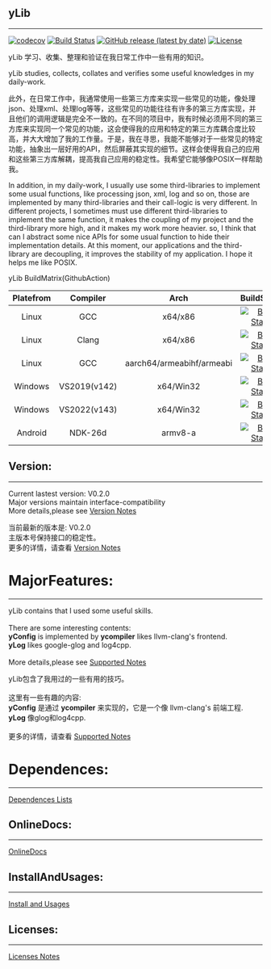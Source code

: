 <!--
 * @Author: Sky
 * @Date: 2019-10-21 13:51:28
 * @LastEditors: Sky
 * @LastEditTime: 2021-12-01 17:02:56
 * @Description: 
 -->
## yLib

****
[![codecov](https://codecov.io/gh/flyinskyin2013/yLib/branch/master/graph/badge.svg?token=CIOCB761NA)](https://codecov.io/gh/flyinskyin2013/yLib)
[![Build Status](https://github.com/flyinskyin2013/yLib/actions/workflows/linux.yml/badge.svg?branch=master)](https://github.com/flyinskyin2013/yLib/actions?query=workflow%linux)
[![GitHub release (latest by date)](https://img.shields.io/github/v/release/flyinskyin2013/yLib)](https://github.com/flyinskyin2013/yLib/releases)
[![License](https://img.shields.io/badge/license-BSD--3--Clause-green.svg)](License.txt) 

yLib 学习、收集、整理和验证在我日常工作中一些有用的知识。

yLib studies, collects, collates and verifies some useful knowledges in my daily-work.

此外，在日常工作中，我通常使用一些第三方库来实现一些常见的功能，像处理json、处理xml、处理log等等，这些常见的功能往往有许多的第三方库实现，并且他们的调用逻辑是完全不一致的。在不同的项目中，我有时候必须用不同的第三方库来实现同一个常见的功能，这会使得我的应用和特定的第三方库耦合度比较高，并大大增加了我的工作量。于是，我在寻思，我能不能够对于一些常见的特定功能，抽象出一层好用的API，然后屏蔽其实现的细节。这样会使得我自己的应用和这些第三方库解耦，提高我自己应用的稳定性。我希望它能够像POSIX一样帮助我。

In addition, in my daily-work, I usually use some third-libraries to implement some usual functions, like processing json, xml, log and so on, those are implemented by many third-libraries and their call-logic is very different. In different projects, I sometimes must use different third-libraries to implement the same function, it makes the coupling of my project and the third-library more high, and it makes my work more heavier. so, I think that can I abstract some nice APIs for some usual function to hide their implementation details. At this moment, our applications and the third-library are decoupling, it improves the stability of my application. I hope it helps me like POSIX.




yLib BuildMatrix(GithubAction) <br> 

| Platefrom | Compiler |  Arch | BuildStatus |
| :---: | :---: | :---: | :---: |
| Linux | GCC    |  x64/x86  | [![Build Status][build_linux_gcc]][ci_linux_gcc] |
| Linux | Clang  |  x64/x86  | [![Build Status][build_linux_clang]][ci_linux_clang] |
| Linux | GCC  |  aarch64/armeabihf/armeabi  | [![Build Status][build_linux_arm_gcc]][ci_linux_arm_gcc] |
| Windows | VS2019(v142) |  x64/Win32  | [![Build Status][build_windows_v142]][ci_windows_v142] | 
| Windows | VS2022(v143) |  x64/Win32  | [![Build Status][build_windows_v143]][ci_windows_v143] |
| Android | NDK-26d |  armv8-a  | [![Build Status][build_android]][ci_android] | 


[build_linux_gcc]: https://img.shields.io/github/actions/workflow/status/flyinskyin2013/yLib/linux.yml?branch=master
[ci_linux_gcc]: https://github.com/flyinskyin2013/yLib/actions/workflows/linux.yml


[build_linux_clang]:https://img.shields.io/github/actions/workflow/status/flyinskyin2013/yLib/linux.yml?branch=master
[ci_linux_clang]: https://github.com/flyinskyin2013/yLib/actions/workflows/linux.yml


[build_linux_arm_gcc]:https://img.shields.io/github/actions/workflow/status/flyinskyin2013/yLib/linux.yml?branch=master
[ci_linux_arm_gcc]:https://github.com/flyinskyin2013/yLib/actions/workflows/linux.yml


[build_windows_v142]:https://img.shields.io/github/actions/workflow/status/flyinskyin2013/yLib/windows.yml?branch=master
[ci_windows_v142]:https://github.com/flyinskyin2013/yLib/actions/workflows/windows.yml

[build_windows_v143]:https://img.shields.io/github/actions/workflow/status/flyinskyin2013/yLib/windows.yml?branch=master
[ci_windows_v143]:https://github.com/flyinskyin2013/yLib/actions/workflows/windows.yml


[build_android]:https://img.shields.io/github/actions/workflow/status/flyinskyin2013/yLib/android.yml?branch=master
[ci_android]:https://github.com/flyinskyin2013/yLib/actions/workflows/android.yml



## Version:
****
Current lastest version: V0.2.0<br> 
Major versions maintain interface-compatibility<br> 
More details,please see [Version Notes](VersionNotes.txt)<br> 

当前最新的版本是:  V0.2.0<br> 
主版本号保持接口的稳定性。 <br> 
更多的详情，请查看 [Version Notes](VersionNotes.txt)<br> 

MajorFeatures:
==========
****
yLib contains that I used some useful skills.<br>
<br> 
There are some interesting contents:<br> 
**yConfig** is implemented by **ycompiler** likes llvm-clang's frontend.<br> 
**yLog** likes google-glog and log4cpp.<br> 
<br> 
More details,please see [Supported Notes](SupportedNotes.txt)<br> 

yLib包含了我用过的一些有用的技巧。<br>
<br>
这里有一些有趣的内容:<br> 
**yConfig** 是通过 **ycompiler** 来实现的，它是一个像 llvm-clang's 前端工程.<br> 
**yLog** 像glog和log4cpp.<br> 
<br> 
更多的详情，请查看 [Supported Notes](SupportedNotes.txt)<br> 

Dependences:
==========
****
[Dependences Lists](DependencesLists.txt)<br> 

## OnlineDocs:
****
[OnlineDocs](http://sky-x.gitee.io/ylib_docs/)<br> 


## InstallAndUsages:
****
[Install and Usages](InstallAndUsages.txt)<br> 

## Licenses:
****
[Licenses Notes](License.txt)<br>